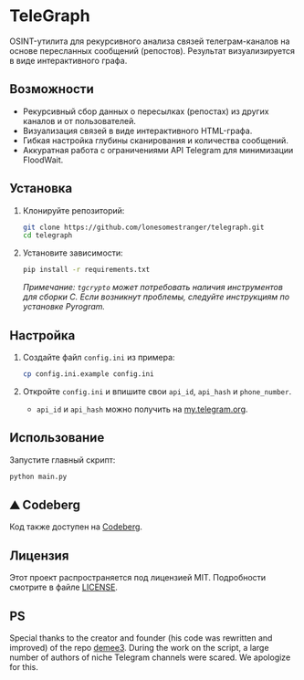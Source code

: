 # TeleGraph

OSINT-утилита для рекурсивного анализа связей телеграм-каналов на основе пересланных сообщений (репостов). Результат визуализируется в виде интерактивного графа.

## Возможности

-   Рекурсивный сбор данных о пересылках (репостах) из других каналов и от пользователей.
-   Визуализация связей в виде интерактивного HTML-графа.
-   Гибкая настройка глубины сканирования и количества сообщений.
-   Аккуратная работа с ограничениями API Telegram для минимизации FloodWait.

## Установка

1.  Клонируйте репозиторий:
    ```bash
    git clone https://github.com/lonesomestranger/telegraph.git
    cd telegraph
    ```

2.  Установите зависимости:
    ```bash
    pip install -r requirements.txt
    ```
    *Примечание: `tgcrypto` может потребовать наличия инструментов для сборки C. Если возникнут проблемы, следуйте инструкциям по установке Pyrogram.*

## Настройка

1.  Создайте файл `config.ini` из примера:
    ```bash
    cp config.ini.example config.ini
    ```

2.  Откройте `config.ini` и впишите свои `api_id`, `api_hash` и `phone_number`.
    -   `api_id` и `api_hash` можно получить на [my.telegram.org](https://my.telegram.org).

## Использование

Запустите главный скрипт:

```bash
python main.py
```

## ⛰ Codeberg

Код также доступен на [Codeberg](https://codeberg.org/lonesomestranger/telegraph).

## Лицензия

Этот проект распространяется под лицензией MIT. Подробности смотрите в файле [LICENSE](LICENSE).

## PS

Special thanks to the creator and founder (his code was rewritten and improved) of the repo [demee3](https://github.com/demee3). During the work on the script, a large number of authors of niche Telegram channels were scared. We apologize for this.
